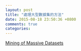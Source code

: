 ```yaml
---
layout: post
title: "處理大型數據集的方法"
date: 2015-08-18 23:50:36 +0800
comments: true
categories: 
---
```



<!-- more -->

[Mining of Massive Datasets]

[Mining of Massive Datasets]:http://www.mmds.org/